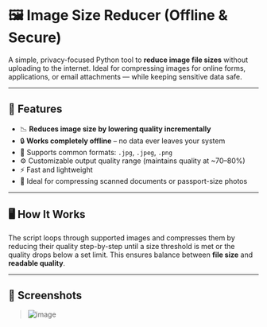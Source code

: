 # 🖼️ Image Size Reducer (Offline & Secure)

A simple, privacy-focused Python tool to **reduce image file sizes** without uploading to the internet. Ideal for compressing images for online forms, applications, or email attachments — while keeping sensitive data safe.

---

## 🚀 Features

- 📉 **Reduces image size by lowering quality incrementally**
- 🔒 **Works completely offline** – no data ever leaves your system
- 📂 Supports common formats: `.jpg`, `.jpeg`, `.png`
- ⚙️ Customizable output quality range (maintains quality at ~70–80%)
- ⚡ Fast and lightweight
- 🧠 Ideal for compressing scanned documents or passport-size photos

---

## 🖥️ How It Works

The script loops through supported images and compresses them by reducing their quality step-by-step until a size threshold is met or the quality drops below a set limit. This ensures balance between **file size** and **readable quality**.

---

## 📸 Screenshots

>![image](https://github.com/user-attachments/assets/bee7ef27-6baf-4636-8e49-bab238a348e1)

